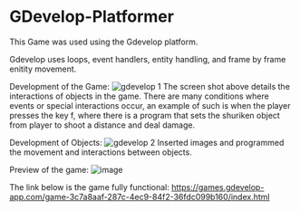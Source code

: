 # GDevelop-Platformer
This Game was used using the Gdevelop platform.

Gdevelop uses loops, event handlers, entity handling, and frame by frame enitity movement.

Development of the Game:
![gdevelop 1](https://user-images.githubusercontent.com/89112285/138921530-8abcdad7-93ea-45e6-8055-8e4d6e33509b.PNG)
The screen shot above details the interactions of objects in the game. There are many conditions where events or special interactions occur, an example of such is when the player presses the key f, where there is a program that sets the shuriken object from player to shoot a distance and deal damage.

Development of Objects:
![gdevelop 2](https://user-images.githubusercontent.com/89112285/138921545-380ca25b-3bc7-4658-b650-340b03451115.PNG)
Inserted images and programmed the movement and interactions between objects.

Preview of the game:
![image](https://user-images.githubusercontent.com/89112285/138921261-442ed031-0969-4f0a-a734-041afb33286a.png)


The link below is the game fully functional:
https://games.gdevelop-app.com/game-3c7a8aaf-287c-4ec9-84f2-36fdc099b160/index.html
